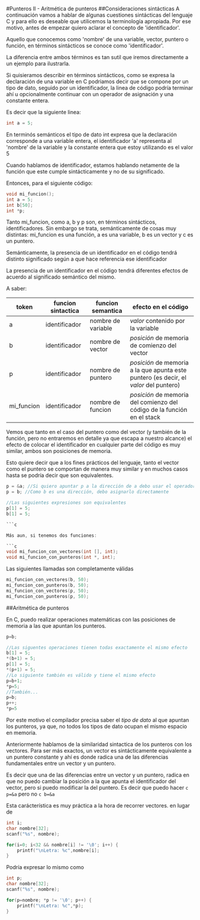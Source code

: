 #Punteros II - Aritmética de punteros
##Consideraciones sintácticas
A continuación vamos a hablar de algunas cuestiones sintácticas del lenguaje C y para ello es deseable que utilicemos la terminología apropiada.
Por ese motivo, antes de empezar quiero aclarar el concepto de 'identificador'.

Aquello que conocemos como 'nombre' de una variable, vector, puntero o función, en términos sintácticos se conoce como 'identificador'.

La diferencia entre ambos términos es tan sutil que iremos directamente a un ejemplo para ilustrarla.

Si quisieramos describir en términos sintácticos, como se expresa la declaración de una variable en C podriamos decir que se compone por un tipo de dato, seguido por un identificador, la linea de código podría terminar ahí u opcionalmente continuar con un operador de asignación y una constante entera.

Es decir que la siguiente linea:

```c
int a = 5;
```

En terminós semánticos el tipo de dato int expresa que la declaración corresponde a una variable entera, el identificador 'a' representa al 'nombre' de la variable y la constante entera que estoy utilizando es el valor 5

Cuando hablamos de identificador, estamos hablando netamente de la función que este cumple sintácticamente y no de su significado.

Entonces, para el siguiente código:

```c
void mi_funcion();
int a = 5;
int b[50];
int *p;
```

Tanto mi_funcion, como a, b y p son, en términos sintácticos, identificadores. Sin embargo se trata, semánticamente de cosas muy distintas: mi_funcion es una función, a es una variable, b es un vector y c es un puntero.

Semánticamente, la presencia de un identificador en el código tendrá distinto significado según a que hace referencia ese identificador

La presencia de un identificador en el código tendrá diferentes efectos de acuerdo al significado semántico del mismo.

A saber:

token | funcion sintactica | funcion semantica | efecto en el código
--- | --- | --- | ---
a | identificador | nombre de variable | *valor* contenido por la variable
b | identificador | nombre de vector | *posición* de memoria de comienzo del vector
p | identificador | nombre de puntero | *posición* de memoria a la que apunta este puntero (es decir, el *valor* del puntero)
mi_funcion | identificador | nombre de funcion | *posición* de memoria del comienzo del código de la función en el stack

Vemos que tanto en el caso del puntero como del vector (y también de la función, pero no entraremos en detalle ya que escapa a nuestro alcance) el efecto de colocar el identificador en cualquier parte del código es muy similar, ambos son posiciones de memoria.

Esto quiere decir que a los fines prácticos del lenguaje, tanto el vector como el puntero se comportan de manera muy similar y en muchos casos hasta se podría decir que son equivalentes.

```c
p = &a; //Si quiero apuntar p a la dirección de a debo usar el operador &.
p = b; //Como b es una dirección, debo asignarlo directamente

//Las siguientes expresiones son equivalentes
p[1] = 5;
b[1] = 5;

```c

Más aun, si tenemos dos funciones:

```c
void mi_funcion_con_vectores(int [], int);
void mi_funcion_con_punteros(int *, int);
```

Las siguientes llamadas son completamente válidas

```c
mi_funcion_con_vectores(b, 50);
mi_funcion_con_punteros(b, 50);
mi_funcion_con_vectores(p, 50);
mi_funcion_con_punteros(p, 50);
```

##Aritmética de punteros

En C, puedo realizar operaciones matemáticas con las posiciones de memoria a las que apuntan los punteros.

```c
p=b;

//Las siguentes operaciones tienen todas exactamente el mismo efecto
b[1] = 5;
*(b+1) = 5;
p[1] = 5;
*(p+1) = 5;
//Lo siguiente también es válido y tiene el mismo efecto
p=b+1;
*p=5;
//También...
p=b;
p++;
*p=5
```

Por este motivo el compilador precisa saber el *tipo de dato* al que apuntan los punteros, ya que, no todos los tipos de dato ocupan el mismo espacio en memoria.

Anteriormente hablamos de la similaridad sintactica de los punteros con los vectores. Para ser más exactos, un vector es sintácticamente equivalente a un puntero constante y ahí es donde radica una de las diferencias fundamentales entre un vector y un puntero.

Es decir que una de las diferencias entre un vector y un puntero, radica en que no puedo cambiar la posición a la que apunta el identificador del vector, pero si puedo modificar la del puntero. Es decir que puedo hacer ```c p=&a``` pero no ```c b=&a```

Esta carácterística es muy práctica a la hora de recorrer vectores.
en lugar de

```c
int i;
char nombre[32];
scanf("%s", nombre);

for(i=0; i<32 && nombre[i] != '\0'; i++) {
	printf("\nLetra: %c",nombre[i];
}
```

Podría expresar lo mismo como
```c
int p;
char nombre[32];
scanf("%s", nombre);

for(p=nombre; *p != '\0'; p++) {
	printf("\nLetra: %c",*p);
}
```
